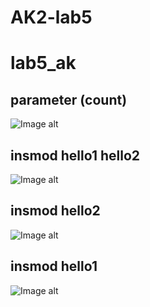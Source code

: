 # AK2-lab5
# lab5_ak # 
## parameter (count) ##
![Image alt]()
## insmod hello1 hello2 ##
![Image alt]()
## insmod hello2
![Image alt]()
## insmod hello1
![Image alt]()

